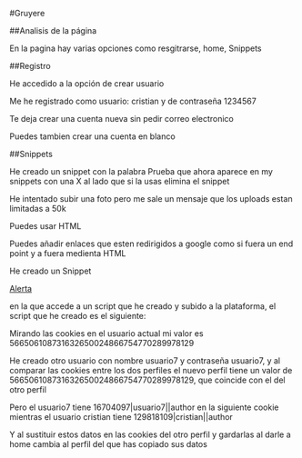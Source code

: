 #Gruyere

##Analisis de la página

En la pagina hay varias opciones como resgitrarse, home, Snippets

##Registro

He accedido a la opción de crear usuario

Me he registrado como usuario: cristian y de contraseña 1234567

Te deja crear una cuenta nueva sin pedir correo electronico 

Puedes tambien crear una cuenta en blanco

##Snippets

He creado un snippet con la palabra Prueba que ahora aparece en my snippets con una X al lado que si la usas elimina el snippet

He intentado subir una foto pero me sale un mensaje que los uploads estan limitadas a 50k

Puedes usar HTML

Puedes añadir enlaces que esten redirigidos a google como si fuera un end point y a fuera medienta HTML


He creado un Snippet 

<a href="https://google-gruyere.appspot.com/566506108731632650024866754770289978129/cristian/alert.html">Alerta</a>

en la que accede a un script que he creado y subido a la plataforma, el script que he creado es el siguiente:

<script>
alert("Hola");
</script>


Mirando las cookies en el usuario actual mi valor es 566506108731632650024866754770289978129 

He creado otro usuario con nombre usuario7 y contraseña usuario7, y al comparar las cookies entre los dos perfiles el nuevo perfil tiene un valor de 566506108731632650024866754770289978129, que coincide con el del otro perfil

Pero el usuario7 tiene 16704097|usuario7||author en la siguiente cookie mientras el usuario cristian tiene 129818109|cristian||author 

Y al sustituir estos datos en las cookies del otro perfil y gardarlas al darle a home cambia al perfil del que has copiado sus datos
